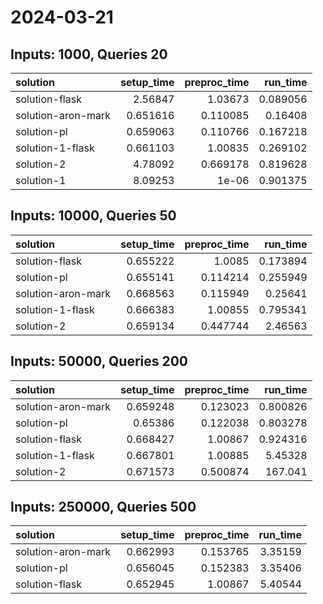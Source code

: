 # 2024-03-21

## Inputs: 1000, Queries 20

| solution           |   setup_time |   preproc_time |   run_time |
|:-------------------|-------------:|---------------:|-----------:|
| solution-flask     |     2.56847  |       1.03673  |   0.089056 |
| solution-aron-mark |     0.651616 |       0.110085 |   0.16408  |
| solution-pl        |     0.659063 |       0.110766 |   0.167218 |
| solution-1-flask   |     0.661103 |       1.00835  |   0.269102 |
| solution-2         |     4.78092  |       0.669178 |   0.819628 |
| solution-1         |     8.09253  |       1e-06    |   0.901375 |

## Inputs: 10000, Queries 50

| solution           |   setup_time |   preproc_time |   run_time |
|:-------------------|-------------:|---------------:|-----------:|
| solution-flask     |     0.655222 |       1.0085   |   0.173894 |
| solution-pl        |     0.655141 |       0.114214 |   0.255949 |
| solution-aron-mark |     0.668563 |       0.115949 |   0.25641  |
| solution-1-flask   |     0.666383 |       1.00855  |   0.795341 |
| solution-2         |     0.659134 |       0.447744 |   2.46563  |

## Inputs: 50000, Queries 200

| solution           |   setup_time |   preproc_time |   run_time |
|:-------------------|-------------:|---------------:|-----------:|
| solution-aron-mark |     0.659248 |       0.123023 |   0.800826 |
| solution-pl        |     0.65386  |       0.122038 |   0.803278 |
| solution-flask     |     0.668427 |       1.00867  |   0.924316 |
| solution-1-flask   |     0.667801 |       1.00885  |   5.45328  |
| solution-2         |     0.671573 |       0.500874 | 167.041    |

## Inputs: 250000, Queries 500

| solution           |   setup_time |   preproc_time |   run_time |
|:-------------------|-------------:|---------------:|-----------:|
| solution-aron-mark |     0.662993 |       0.153765 |    3.35159 |
| solution-pl        |     0.656045 |       0.152383 |    3.35406 |
| solution-flask     |     0.652945 |       1.00867  |    5.40544 |